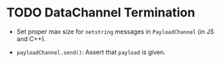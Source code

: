 # TODO DataChannel Termination

- Set proper max size for `netstring` messages in `PayloadChannel` (in JS and C++).

- `payloadChannel.send()`: Assert that `payload` is given.

